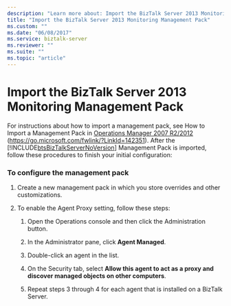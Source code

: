 ```yaml
---
description: "Learn more about: Import the BizTalk Server 2013 Monitoring Management Pack"
title: "Import the BizTalk Server 2013 Monitoring Management Pack"
ms.custom: ""
ms.date: "06/08/2017"
ms.service: biztalk-server
ms.reviewer: ""
ms.suite: ""
ms.topic: "article"
---
```

# Import the BizTalk Server 2013 Monitoring Management Pack
For instructions about how to import a management pack, see How to Import a Management Pack in [Operations Manager 2007 R2/2012](/previous-versions/system-center/operations-manager-2007-r2/cc974494(v=technet.10)) (<https://go.microsoft.com/fwlink/?LinkId=142351>). After the [!INCLUDE[btsBizTalkServerNoVersion](../includes/btsbiztalkservernoversion-md.md)] Management Pack is imported, follow these procedures to finish your initial configuration:

### To configure the management pack

1.  Create a new management pack in which you store overrides and other customizations.

2.  To enable the Agent Proxy setting, follow these steps:

    1.  Open the Operations console and then click the Administration button.

    2.  In the Administrator pane, click **Agent Managed**.

    3.  Double-click an agent in the list.

    4.  On the Security tab, select **Allow this agent to act as a proxy and discover managed objects on other computers**.

    5.  Repeat steps 3 through 4 for each agent that is installed on a BizTalk Server.